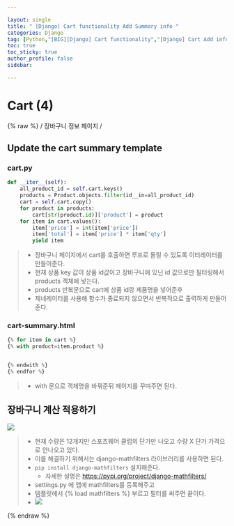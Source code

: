 ```yaml
---

layout: single
title: " [Django] Cart functionality Add Summary info "
categories: Django
tag: [Python,"[BIG][Django] Cart functionality","[Django] Cart Add info template"]
toc: true
toc_sticky: true
author_profile: false
sidebar:

---
```

# Cart (4)
{% raw %}
/ 장바구니 정보 페이지 /

## Update the cart summary template

### cart.py
```python
def __iter__(self):
	all_product_id = self.cart.keys()
	products = Product.objects.filter(id__in=all_product_id)
	cart = self.cart.copy()
	for product in products:
		cart[str(product.id)]['product'] = product
	for item in cart.values():
		item['price'] = int(item['price'])
		item['total'] = item['price'] * item['qty']
		yield item
```

>- 장바구니 페이지에서 cart를 호출하면 루프로 돌릴 수 있도록 이터레이터를 만들어준다.
>- 현재 상품 key 값이 상품 id값이고 장바구니에 있닌 id 값으로만 필터링해서 products 객체에 넣는다.
>- products 반복문으로 cart에 상품 id랑 제품명을 넣어준후
>- 제네레이터를 사용해 함수가 종료되지 않으면서 반복적으로 출력하게 만들어 준다.


### cart-summary.html
```python
{% for item in cart %}
{% with product=item.product %}


{% endwith %}
{% endfor %}

```

>- with 문으로 객체명을 바꿔준뒤 페이지를 꾸며주면 된다.

## 장바구니 계산 적용하기

![](https://i.imgur.com/62fvgh7.png)


>- 현재 수량은 12개지만 스포츠웨어 클럽의 단가만 나오고 수량 X 단가 가격으로 안나오고 있다.
>- 이를 해결하기 위해서는 django-mathfilters 라이브러리를 사용하면 된다.
>- `pip install django-mathfilters` 설치해준다.
>	- 자세한 설명은 https://pypi.org/project/django-mathfilters/
>- settings.py 에 앱에 mathfilters를 등록해주고
>- 템플릿에서 {% load mathfilters %} 부르고 필터를 써주면 끝이다.
>- ![](https://i.imgur.com/lNx8OIw.png)



{% endraw %}
